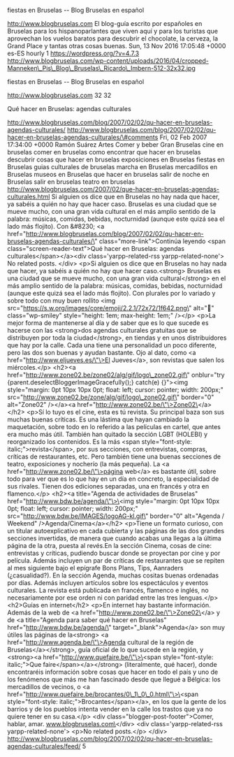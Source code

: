 fiestas en Bruselas -- Blog Bruselas en español

http://www.blogbruselas.com El blog-guía escrito por españoles en
Bruselas para los hispanoparlantes que viven aquí y para los turistas
que aprovechan los vuelos baratos para descubrir el chocolate, la
cerveza, la Grand Place y tantas otras cosas buenas. Sun, 13 Nov 2016
17:05:48 +0000 es-ES hourly 1 https://wordpress.org/?v=4.7.3
http://www.blogbruselas.com/wp-content/uploads/2016/04/cropped-Manneken\_Pis\_Blog\_Bruselas\_Ricardo\_Imbern-512-32x32.jpg

fiestas en Bruselas -- Blog Bruselas en español

http://www.blogbruselas.com 32 32

Qué hacer en Bruselas: agendas culturales

http://www.blogbruselas.com/blog/2007/02/02/qu-hacer-en-bruselas-agendas-culturales/
http://www.blogbruselas.com/blog/2007/02/02/qu-hacer-en-bruselas-agendas-culturales/\#comments
Fri, 02 Feb 2007 17:34:00 +0000 Ramón Suárez Artes Comer y beber Gran
Bruselas cine en bruselas comer en bruselas como encontrar que hacer en
bruselas descubrir cosas que hacer en bruselas exposiciones en Bruselas
fiestas en Bruselas guias culturales de bruselas marcha en Bruselas
mercadillos en Bruselas museos en Bruselas que hacer en bruselas salir
de noche en Bruselas salir en bruselas teatro en bruselas
http://www.blogbruselas.com/2007/02/que-hacer-en-bruselas-agendas-culturales.html
Si alguien os dice que en Bruselas no hay nada que hacer, ya sabéis a
quién no hay que hacer caso. Bruselas es una ciudad que se mueve mucho,
con una gran vida cultural en el más amplio sentido de la palabra:
músicas, comidas, bebidas, nocturnidad (aunque este quizá sea el lado
más flojito). Con &\#8230; \<a
href=\"http://www.blogbruselas.com/blog/2007/02/02/qu-hacer-en-bruselas-agendas-culturales/\"
class=\"more-link\"\>Continúa leyendo \<span
class=\"screen-reader-text\"\>Qué hacer en Bruselas: agendas
culturales\</span\>\</a\>\<div class=\'yarpp-related-rss
yarpp-related-none\'\> No related posts. \</div\> \<p\>Si alguien os
dice que en Bruselas no hay nada que hacer, ya sabéis a quién no hay que
hacer caso.\<strong\> Bruselas es una ciudad que se mueve mucho, con una
gran vida cultural\</strong\> en el más amplio sentido de la palabra:
músicas, comidas, bebidas, nocturnidad (aunque este quizá sea el lado
más flojito). Con plurales por lo variado y sobre todo con muy buen
rollito \<img
src=\"https://s.w.org/images/core/emoji/2.2.1/72x72/1f642.png\"
alt=\"🙂\" class=\"wp-smiley\" style=\"height: 1em; max-height: 1em;\"
/\>\</p\> \<p\>La mejor forma de mantenerse al día y de saber que es lo
que sucede es hacerse con las \<strong\>dos agendas culturales gratuitas
que se distribuyen por toda la ciudad\</strong\>, en tiendas y en unos
distribuidores que hay por la calle. Cada una tiene una personalidad un
poco diferente, pero las dos son buenas y ayudan bastante. Ojo al dato,
como \<a href=\"http://www.eljueves.es/\"\>El Jueves\</a\>, son revistas
que salen los miércoles.\</p\> \<h2\>\<a
href=\"http://www.zone02.be/zone02/alg/gif/logo\_zone02.gif\"
onblur=\"try {parent.deselectBloggerImageGracefully();} catch(e)
{}\"\>\<img style=\"margin: 0pt 10px 10px 0pt; float: left; cursor:
pointer; width: 200px;\"
src=\"http://www.zone02.be/zone/alg/gif/logo\_zone02.gif\" border=\"0\"
alt=\"Zone02\" /\>\</a\>\<a
href=\"http://www.zone02.be/\"\>Zone02\</a\>\</h2\> \<p\>Sí lo tuyo es
el cine, esta es tú revista. Su principal baza son sus muchas buenas
críticas. Es una lástima que hayan cambiado la maquetación, sobre todo
en lo referido a las películas en cartel, que antes era mucho más útil.
También han quitado la sección LGBT (HOLEBI) y reorganizado los
contenidos. Es la más \<span style=\"font-style:
italic;\"\>revista\</span\>, por sus secciones, con entrevistas,
compras, críticas de restaurantes, etc. Pero también tiene una buenas
secciones de teatro, exposiciones y nocherío (la más pequeña). La \<a
href=\"http://www.zone02.be/\"\>página web\</a\> es bastante útil, sobre
todo para ver que es lo que hay en un día en concreto, la especialidad
de sus rivales. Tienen dos ediciones separadas, una en francés y otra en
flamenco.\</p\> \<h2\>\<a title=\"Agenda de actividades de Bruselas\"
href=\"http://www.bdw.be/agenda/\"\>\<img style=\"margin: 0pt 10px 10px
0pt; float: left; cursor: pointer; width: 200px;\"
src=\"http://www.bdw.be/IMAGES/logoAG-kl.gif\" border=\"0\" alt=\"Agenda
/ Weekend\" /\>Agenda/Cinema\</a\>\</h2\> \<p\>Tiene un formato curioso,
con un titular autoexplicativo en cada cubierta y las páginas de las dos
grandes secciones invertidas, de manera que cuando acabas una llegas a
la última página de la otra, puesta al revés.En la sección Cinema, cosas
de cine: entrevistas y críticas, pudiendo buscar donde se proyectan por
cine y por película. Además incluyen un par de críticas de restaurantes
que se repiten al mes siguiente bajo el epígrafe Bons Plans, Tips,
Aanraders (¿casualidad?). En la sección Agenda, muchas cositas buenas
ordenadas por días. Además incluyen artículos sobre los espectáculos y
eventos culturales. La revista está publicada en francés, flamenco e
inglés, no necesariamente por ese orden ni con paridad entre las tres
lenguas.\</p\> \<h2\>Guías en internet\</h2\> \<p\>En internet hay
bastante información. Además de la web de \<a
href=\"http://www.zone02.be/\"\>Zone02\</a\> y de \<a title=\"Agenda
para saber qué hacer en Bruselas\" href=\"http://www.bdw.be/agenda/\"
target=\"\_blank\"\>Agenda\</a\> son muy útiles las páginas de
la\<strong\> \<a href=\"http://www.agenda.be/\"\>Agenda cultural de la
región de Bruselas\</a\>\</strong\>, guía oficial de lo que sucede en la
región, y \<strong\>\<a href=\"http://www.quefaire.be/\"\>\<span
style=\"font-style: italic;\"\>Que faire\</span\>\</a\>\</strong\>
(literalmente, qué hacer), donde encontraréis información sobre cosas
que hacer en todo el país y uno de los fenómenos que más me han
fascinado desde que llegué a Bélgica: los mercadillos de vecinos, o \<a
href=\"http://www.quefaire.be/brocantes/0\_1\_0\_0.html\"\>\<span
style=\"font-style: italic;\"\>Brocantes\</span\>\</a\>, en los que la
gente de los barrios y de los pueblos intenta vender en la calle los
trastos que ya no quiere tener en su casa.\</p\> \<div
class=\"blogger-post-footer\"\>Comer, hablar, amar.
www.blogbruselas.com\</div\> \<div class=\'yarpp-related-rss
yarpp-related-none\'\> \<p\>No related posts.\</p\> \</div\>
http://www.blogbruselas.com/blog/2007/02/02/qu-hacer-en-bruselas-agendas-culturales/feed/
5
